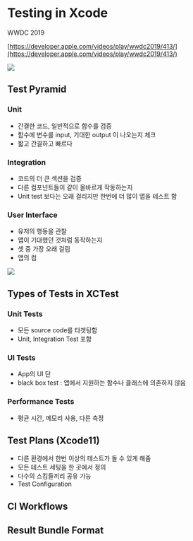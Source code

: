 # Testing in Xcode

WWDC 2019

[https://developer.apple.com/videos/play/wwdc2019/413/](https://developer.apple.com/videos/play/wwdc2019/413/)

![](Untitled-4f5c7dd7-e201-48a7-b14c-2a7ae0bf8774.png)

## Test Pyramid

### Unit

- 간결한 코드, 일반적으로 함수를 검증
- 함수에 변수를 input, 기대한 output 이 나오는지 체크
- 짧고 간결하고 빠르다

### Integration

- 코드의 더 큰 섹션을 검증
- 다른 컴포넌트들이 같이 올바르게 작동하는지
- Unit test 보다는 오래 걸리지만 한번에 더 많이 앱을 테스트 함

### User Interface

- 유저의 행동을 관찰
- 앱이 기대했던 것처럼 동작하는지
- 셋 중 가장 오래 걸림
- 앱의 컴

![](Untitled-300e7840-0465-4779-9e0d-1c4e4fee5651.png)

## Types of Tests in XCTest

### Unit Tests

- 모든 source code를 타겟팅함
- Unit, Integration Test 포함

### UI Tests

- App의 UI 단
- black box test : 앱에서 지원하는 함수나 클래스에 의존하지 않음

### Performance Tests

- 평균 시간, 메모리 사용, 다른 측정

## Test Plans (Xcode11)

- 다른 환경에서 한번 이상의 테스트가 돌 수 있게 해줌
- 모든 테스트 세팅을 한 곳에서 정의
- 다수의 스킴들끼리 공유 가능
- Test Configuration

## CI Workflows

## Result Bundle Format